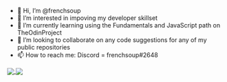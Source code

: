 - 👋 Hi, I’m @frenchsoup
- 👀 I’m interested in impoving my developer skillset
- 🌱 I’m currently learning using the Fundamentals and JavaScript path on TheOdinProject
- 💞️ I’m looking to collaborate on any code suggestions for any of my public repositories
- 📫 How to reach me: Discord = frenchsoup#2648

<a href="https://github.com/anuraghazra/github-readme-stats">
  <img align="center" src="https://github-readme-stats.vercel.app/api?username=frenchsoup&show_icons=true&theme=radical" />
</a>
<a href="https://github.com/anuraghazra/github-readme-stats">
  <img align="center" src="https://github-readme-stats.vercel.app/api/top-langs/?username=frenchsoup&theme=radical&layout=compact" />
</a>

<!---
frenchsoup/frenchsoup is a ✨ special ✨ repository because its `README.md` (this file) appears on your GitHub profile.
You can click the Preview link to take a look at your changes.
--->
